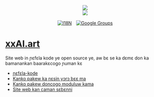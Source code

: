 <p align="center"><a href="https://xxai.art"><img src="https://cdn.jsdelivr.net/gh/xxai-art/doc/logo.svg"/></a><br/><a href="https://xxai.art"><img src="https://cdn.jsdelivr.net/gh/xxai-art/doc/xxai.svg"/></a></p><p align="center"><a href="https://github.com/xxai-art/doc#readme"><img alt="I18N" src="https://cdn.jsdelivr.net/gh/wactax/img/t.svg"/></a>　<a href="https://groups.google.com/u/0/g/xxai-art"><img alt="Google Groups" src="https://cdn.jsdelivr.net/gh/wactax/img/g-groups.svg"/></a></p>

# [xxAI.art](https://xxAI.art)

Site web in ɲɛfɛla kode ye open source ye, aw bɛ se ka dɛmɛ don ka bamanankan baarakɛcogo ɲuman kɛ

* [ɲɛfɛla-kode](https://github.com/xxai-art/web)
* [Kanko pakew ka ɲɛsin yɔrɔ bɛɛ ma](https://github.com/xxai-art/web/tree/main/i18n)
* [Kanko pakew doncogo moduluw kama](https://github.com/wacpkg/user/tree/main/ui.i18n)
* [Site web kan caman sɛbɛnni](https://github.com/xxai-doc)
